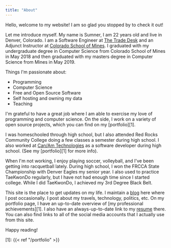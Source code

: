 ```yaml
---
title: "About"
---
```


Hello, welcome to my website! I am so glad you stopped by to check it out!

Let me introduce myself. My name is Sumner, I am 22 years old and live in
Denver, Colorado. I am a Software Engineer at [The Trade
Desk](https://www.thetradedesk.com/) and an Adjunct Instructor at [Colorado
School of Mines](https://mines.edu). I graduated with my undergraduate degree in
Computer Science from Colorado School of Mines in May 2018 and then graduated
with my masters degree in Computer Science from Mines in May 2019.

Things I'm passionate about:

* Programming
* Computer Science
* Free and Open Source Software
* Self hosting and owning my data
* Teaching

I'm grateful to have a great job where I am able to exercise my love of
programming and computer science. On the side, I work on a variety of open
source projects, which you can find on my [portfolio][1].

I was homeschooled through high school, but I also attended Red Rocks Community
College doing a few classes a semester during high school. I also worked at
[Can/Am Technologies](https://canamtechnologies.com/) as a software developer
during high school. (See my [portfolio][1] for more info).

When I'm not working, I enjoy playing soccer, volleyball, and I've been getting
into racquetball lately. During high school, I won the FRCCA State Championship
with Denver Eagles my senior year. I also used to practice TaeKwonDo regularly,
but I have not had enough time since I started college.  While I did TaeKwonDo,
I achieved my 3rd Degree Black Belt.

This site is the place to get updates on my life. I maintain a [blog](/) here
where I post occasionally. I post about my travels, technology, politics, etc.
On my portfolio page, I have an up-to-date overview of [my professional
achievements][1]. I also have an always-up-to-date link to my
[resume](/portfolio/resume.pdf) there. You can also find links to all of the
social media accounts that I actually use from this site.

Happy reading!

[1]: {{< ref "/portfolio" >}}
